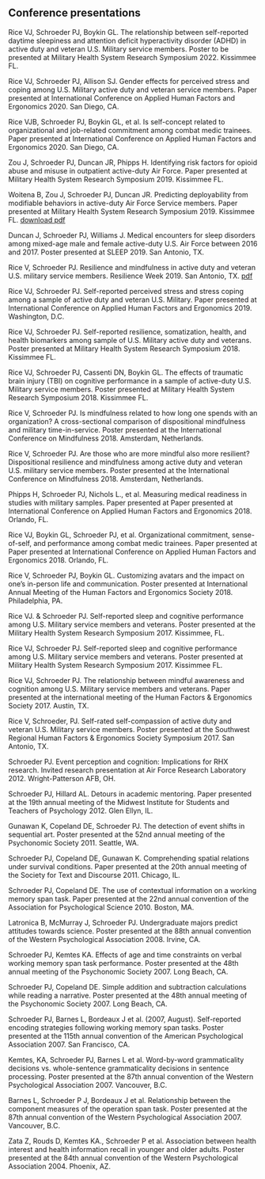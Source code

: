 ## Conference presentations 

Rice VJ, Schroeder PJ, Boykin GL. The relationship between self-reported daytime sleepiness and attention deficit hyperactivity disorder (ADHD) in active duty and veteran U.S. Military service members. Poster to be presented at Military Health System Research Symposium 2022. Kissimmee FL.

Rice VJ, Schroeder PJ, Allison SJ. Gender effects for perceived stress and coping among U.S. Military active duty and veteran service members. Paper presented at International Conference on Applied Human Factors and Ergonomics 2020. San Diego, CA. 

Rice VJB, Schroeder PJ, Boykin GL, et al. Is self-concept related to organizational and job-related commitment among combat medic trainees. Paper presented at International Conference on Applied Human Factors and Ergonomics 2020. San Diego, CA. 

Zou J, Schroeder PJ, Duncan JR, Phipps H. Identifying risk factors for opioid abuse and misuse in outpatient active-duty Air Force. Paper presented at Military Health System Research Symposium 2019. Kissimmee FL. 

Woitena B, Zou J, Schroeder PJ, Duncan JR. Predicting deployability from modifiable behaviors in active-duty Air Force Service members. Paper presented at Military Health System Research Symposium 2019. Kissimmee FL. [download pdf](/assets/presentations/Poster_MHSRS19_PredictingDeployabilityFromModifiableBehaviors.pdf)

Duncan J, Schroeder PJ, Williams J. Medical encounters for sleep disorders among mixed-age male and female active-duty U.S. Air Force between 2016 and 2017. Poster presented at SLEEP 2019. San Antonio, TX. 

Rice V, Schroeder PJ. Resilience and mindfulness in active duty and veteran U.S. military service members. Resilience Week 2019. San Antonio, TX. [pdf](https://github.com/pjschroeder/Website/raw/main/assets/Presentation_ResilienceWeek19_ResilienceandMindfulness.pdf) 

Rice VJ, Schroeder PJ. Self-reported perceived stress and stress coping among a sample of active duty and veteran U.S. Military. Paper presented at International Conference on Applied Human Factors and Ergonomics 2019. Washington, D.C. 

Rice VJ, Schroeder PJ. Self-reported resilience, somatization, health, and health biomarkers among sample of U.S. Military active duty and veterans. Poster presented at Military Health System Research Symposium 2018. Kissimmee FL.

Rice VJ, Schroeder PJ, Cassenti DN, Boykin GL. The effects of traumatic brain injury (TBI) on cognitive performance in a sample of active-duty U.S. Military service members. Poster presented at Military Health System Research Symposium 2018. Kissimmee FL.

Rice V, Schroeder PJ. Is mindfulness related to how long one spends with an organization? A cross-sectional comparison of dispositional mindfulness and military time-in-service. Poster presented at the International Conference on Mindfulness 2018. Amsterdam, Netherlands.

Rice V, Schroeder PJ. Are those who are more mindful also more resilient? Dispositional resilience and mindfulness among active duty and veteran U.S. military service members. Poster presented at the International Conference on Mindfulness 2018. Amsterdam, Netherlands. 

Phipps H, Schroeder PJ, Nichols L., et al. Measuring medical readiness in studies with military samples. Paper presented at Paper presented at International Conference on Applied Human Factors and Ergonomics 2018. Orlando, FL.

Rice VJ, Boykin GL, Schroeder PJ, et al. Organizational commitment, sense-of-self, and performance among combat medic trainees. Paper presented at Paper presented at International Conference on Applied Human Factors and Ergonomics 2018. Orlando, FL.

Rice V, Schroeder PJ, Boykin GL. Customizing avatars and the impact on one’s in-person life and communication. Poster presented at International Annual Meeting of the Human Factors and Ergonomics Society 2018. Philadelphia, PA. 

Rice VJ. & Schroeder PJ. Self-reported sleep and cognitive performance among U.S. Military service members and veterans. Poster presented at the Military Health System Research Symposium 2017. Kissimmee, FL. 

Rice VJ, Schroeder PJ. Self-reported sleep and cognitive performance among U.S. Military service members and veterans. Poster presented at Military Health System Research Symposium 2017. Kissimmee FL.

Rice VJ, Schroeder PJ. The relationship between mindful awareness and cognition among U.S. Military service members and veterans. Paper presented at the international meeting of the Human Factors & Ergonomics Society 2017. Austin, TX. 

Rice V, Schroeder, PJ. Self-rated self-compassion of active duty and veteran U.S. Military service members. Poster presented at the Southwest Regional Human Factors & Ergonomics Society Symposium 2017. San Antonio, TX. 

Schroeder PJ. Event perception and cognition: Implications for RHX research. Invited research presentation at Air Force Research Laboratory 2012. Wright-Patterson AFB, OH. 

Schroeder PJ, Hillard AL. Detours in academic mentoring. Paper presented at the 19th annual meeting of the Midwest Institute for Students and Teachers of Psychology 2012. Glen Ellyn, IL. 

Gunawan K, Copeland DE, Schroeder PJ. The detection of event shifts in sequential art. Poster presented at the 52nd annual meeting of the Psychonomic Society 2011. Seattle, WA. 

Schroeder PJ, Copeland DE, Gunawan K. Comprehending spatial relations under survival conditions. Paper presented at the 20th annual meeting of the Society for Text and Discourse 2011. Chicago, IL. 

Schroeder PJ, Copeland DE. The use of contextual information on a working memory span task. Paper presented at the 22nd annual convention of the Association for Psychological Science 2010. Boston, MA. 

Latronica B, McMurray J, Schroeder PJ. Undergraduate majors predict attitudes towards science. Poster presented at the 88th annual convention of the Western Psychological Association 2008. Irvine, CA. 

Schroeder PJ, Kemtes KA. Effects of age and time constraints on verbal working memory span task performance. Poster presented at the 48th annual meeting of the Psychonomic Society 2007. Long Beach, CA. 

Schroeder PJ, Copeland DE. Simple addition and subtraction calculations while reading a narrative. Poster presented at the 48th annual meeting of the Psychonomic Society 2007. Long Beach, CA.

Schroeder PJ, Barnes L, Bordeaux J et al. (2007, August). Self-reported encoding strategies following working memory span tasks. Poster presented at the 115th annual convention of the American Psychological Association 2007. San Francisco, CA. 

Kemtes, KA, Schroeder PJ, Barnes L et al. Word-by-word grammaticality decisions vs. whole-sentence grammaticality decisions in sentence processing. Poster presented at the 87th annual convention of the Western Psychological Association 2007. Vancouver, B.C. 

Barnes L, Schroeder P J, Bordeaux J et al. Relationship between the component measures of the operation span task. Poster presented at the 87th annual convention of the Western Psychological Association 2007. Vancouver, B.C. 

Zata Z, Rouds D, Kemtes KA., Schroeder P et al. Association between health interest and health information recall in younger and older adults. Poster presented at the 84th annual convention of the Western Psychological Association 2004. Phoenix, AZ. 
